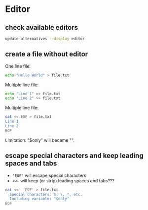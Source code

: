 # Editor

## check available editors
```sh
update-alternatives --display editor
```

## create a file without editor
One line file:
```sh
echo "Hello World" > file.txt
```

Multiple line file:
```sh
echo "Line 1" >> file.txt
echo "Line 2" >> file.txt
```

Multiple line file:
```sh
cat << EOF > file.txt
Line 1
Line 2
EOF
```
Limitation: "$only" will became "".

## escape special characters and keep leading spaces and tabs
- `'EOF'` will escape special characters
- `<<-` will keep (or strip) leading spaces and tabs???
```sh
cat <<- 'EOF' > file.txt
  Special characters: $, \, *, etc.
  Including variable: "$only"
EOF
```
